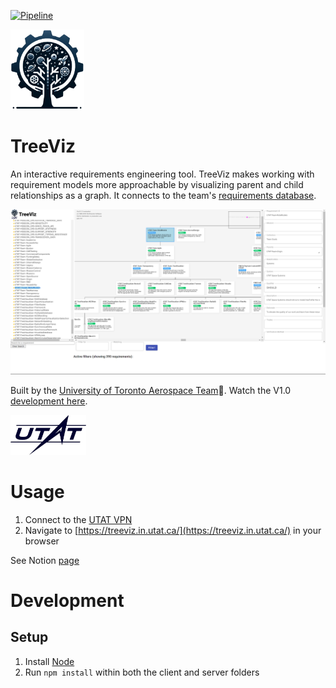 [![Pipeline](https://github.com/utat-ss/tree-visualizer/actions/workflows/pipeline.yml/badge.svg)](https://github.com/utat-ss/tree-visualizer/actions/workflows/pipeline.yml)

<img src="client/src/assets/treeviz-logo.png" height="128">

# TreeViz
An interactive requirements engineering tool. TreeViz makes working with requirement models more approachable by visualizing parent and child relationships as a graph. It connects to the team's [requirements database](https://www.notion.so/utat-ss/b9c7195bd9fa414a97ee704f503a0e9f?v=0f0b8595c5a943f5b01190c34206415b&pvs=4).



<img src="client/src/assets/treeviz-view.png">

Built by the [University of Toronto Aerospace Team](https://www.utat.ca/space-systems):milky_way:. Watch the V1.0 [development here](https://youtu.be/JJnwyHyZsfw).

<img src="client/src/assets/utat-logo.png" height="64">

# Usage
1. Connect to the [UTAT VPN](https://www.notion.so/utat-ss/OpenVPN-db39f3bb05ab470688e540b9827473f7?pvs=4)
1. Navigate to [https://treeviz.in.utat.ca/](https://treeviz.in.utat.ca/) in your browser

See Notion [page](https://www.notion.so/utat-ss/TreeViz-78c65cf8e7af4b1ba30fc42d1922bc95?pvs=4)

# Development

## Setup
1. Install [Node](https://nodejs.org/en)
1. Run `npm install` within both the client and server folders
